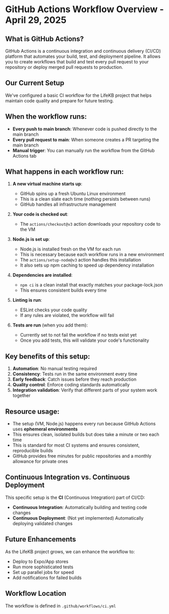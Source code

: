 # GitHub Actions Workflow Overview - April 29, 2025

## What is GitHub Actions?

GitHub Actions is a continuous integration and continuous delivery (CI/CD) platform that automates your build, test, and deployment pipeline. It allows you to create workflows that build and test every pull request to your repository or deploy merged pull requests to production.

## Our Current Setup

We've configured a basic CI workflow for the LifeKB project that helps maintain code quality and prepare for future testing.

## When the workflow runs:

- **Every push to main branch**: Whenever code is pushed directly to the main branch
- **Every pull request to main**: When someone creates a PR targeting the main branch
- **Manual trigger**: You can manually run the workflow from the GitHub Actions tab

## What happens in each workflow run:

1. **A new virtual machine starts up**: 
   - GitHub spins up a fresh Ubuntu Linux environment
   - This is a clean slate each time (nothing persists between runs)
   - GitHub handles all infrastructure management

2. **Your code is checked out**: 
   - The `actions/checkout@v3` action downloads your repository code to the VM

3. **Node.js is set up**:
   - Node.js is installed fresh on the VM for each run
   - This is necessary because each workflow runs in a new environment
   - The `actions/setup-node@v3` action handles this installation
   - It also sets up npm caching to speed up dependency installation

4. **Dependencies are installed**:
   - `npm ci` is a clean install that exactly matches your package-lock.json
   - This ensures consistent builds every time

5. **Linting is run**:
   - ESLint checks your code quality
   - If any rules are violated, the workflow will fail

6. **Tests are run** (when you add them):
   - Currently set to not fail the workflow if no tests exist yet
   - Once you add tests, this will validate your code's functionality

## Key benefits of this setup:

1. **Automation**: No manual testing required
2. **Consistency**: Tests run in the same environment every time
3. **Early feedback**: Catch issues before they reach production
4. **Quality control**: Enforce coding standards automatically
5. **Integration validation**: Verify that different parts of your system work together

## Resource usage:

- The setup (VM, Node.js) happens every run because GitHub Actions uses **ephemeral environments**
- This ensures clean, isolated builds but does take a minute or two each time
- This is standard for most CI systems and ensures consistent, reproducible builds
- GitHub provides free minutes for public repositories and a monthly allowance for private ones

## Continuous Integration vs. Continuous Deployment

This specific setup is the **CI** (Continuous Integration) part of CI/CD:
- **Continuous Integration**: Automatically building and testing code changes
- **Continuous Deployment**: (Not yet implemented) Automatically deploying validated changes

## Future Enhancements

As the LifeKB project grows, we can enhance the workflow to:
- Deploy to Expo/App stores
- Run more sophisticated tests
- Set up parallel jobs for speed
- Add notifications for failed builds

## Workflow Location

The workflow is defined in `.github/workflows/ci.yml` 